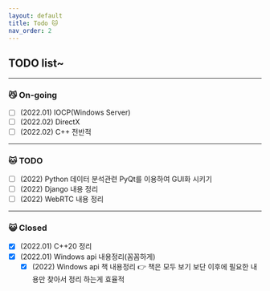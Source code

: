 ```yaml
---
layout: default
title: Todo 🐱
nav_order: 2
---
```


## TODO list~

---

### 😼 On-going

 - [ ] (2022.01) IOCP(Windows Server)
 - [ ] (2022.02) DirectX
 - [ ] (2022.02) C++ 전반적

---

### 🐱 TODO

- [ ] (2022) Python 데이터 분석관련 PyQt를 이용하여 GUI화 시키기
- [ ] (2022) Django 내용 정리
- [ ] (2022) WebRTC 내용 정리

---

### 😺 Closed

- [X] (2022.01) C++20 정리
- [X] (2022.01) Windows api 내용정리(꼼꼼하게)
   - [X] (2022) Windows api 책 내용정리 👉 책은 모두 보기 보단 이후에 필요한 내용만 찾아서 정리 하는게 효율적